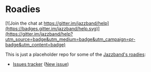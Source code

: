 # Roadies

[![Join the chat at https://gitter.im/jazzband/help](https://badges.gitter.im/jazzband/help.svg)](https://gitter.im/jazzband/help?utm_source=badge&utm_medium=badge&utm_campaign=pr-badge&utm_content=badge)

This is just a placeholder repo for some of the [Jazzband's roadies](https://jazzband.co/roadies):

- [Issues tracker](https://github.com/jazzband-roadies/help/issues) ([New issue](https://github.com/jazzband-roadies/help/issues/new))
